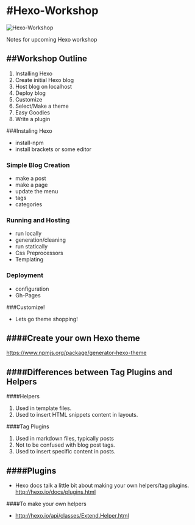 #Hexo-Workshop
=============

![Hexo-Workshop](http://i.imgur.com/9FBMR4O.png)


Notes for upcoming Hexo workshop

##Workshop Outline
---------------
1. Installing Hexo
2. Create initial Hexo blog
3. Host blog on localhost
4. Deploy blog
5. Customize
  1. Select/Make a theme
  2. Easy Goodies 
  3. Write a plugin



###Instaling Hexo
  * install-npm
  * install brackets or some editor


### Simple Blog Creation
  * make a post
  * make a page
  * update the menu
  * tags
  * categories


### Running and Hosting
  * run locally
  * generation/cleaning
  * run statically
  * Css Preprocessors
  * Templating

### Deployment
  * configuration
  * Gh-Pages


###Customize!
  * Lets go theme shopping!


####Create your own Hexo theme
--------------------------
https://www.npmjs.org/package/generator-hexo-theme

####Differences between Tag Plugins and Helpers
-------------------------------------------

####Helpers
1. Used in template files.
2. Used to insert HTML snippets content in layouts.

####Tag Plugins
1. Used in markdown files, typically posts
2. Not to be confused with blog post tags.
3. Used to insert specific content in posts.

####Plugins
-------
* Hexo docs talk a little bit about making your own helpers/tag plugins. http://hexo.io/docs/plugins.html

####To make your own helpers
* http://hexo.io/api/classes/Extend.Helper.html

